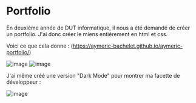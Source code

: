 # Portfolio

En deuxième année de DUT informatique, il nous a été demandé de créer un portfolio. J'ai donc créer le miens entiérement en html et css.

Voici ce que cela donne :
(https://aymeric-bachelet.github.io/aymeric-portfolio/)

![image](https://user-images.githubusercontent.com/73890927/109434486-e207dc80-7a15-11eb-88a3-a9948c06983b.png)
![image](https://user-images.githubusercontent.com/73890927/109434504-f1872580-7a15-11eb-9da5-42f232ed59ea.png)

J'ai même créé une version "Dark Mode" pour montrer ma facette de développeur :

![image](https://user-images.githubusercontent.com/73890927/109434547-111e4e00-7a16-11eb-873e-32daf5937ab5.png)
